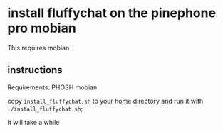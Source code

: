 # install fluffychat on the pinephone pro mobian

This requires mobian

## instructions

Requirements: PHOSH mobian

copy `install_fluffychat.sh` to your home directory and run it with `./install_fluffychat.sh`;

It will take a while